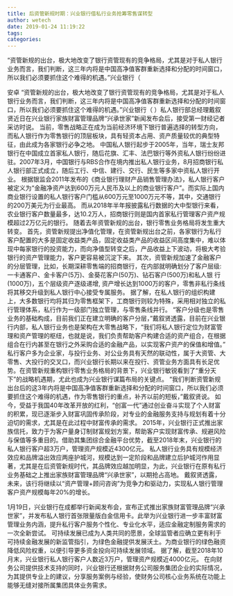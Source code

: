 ```yaml
---
title: 后资管新规时期：兴业银行借私行业务抢筹零售谋转型
author: wetech
date: 2019-01-24 11:19:22
tags: 
categories: 
---
```

“资管新规的出台，极大地改变了银行资管现有的竞争格局，尤其是对于私人银行业务而言，我们判断，这三年内将是中国高净值客群重新选择和分配的时间窗口，所以我们必须要抓住这个难得的机遇。”兴业银行（
<!-- more -->
安卓
“资管新规的出台，极大地改变了银行资管现有的竞争格局，尤其是对于私人银行业务而言，我们判断，这三年内将是中国高净值客群重新选择和分配的时间窗口，所以我们必须要抓住这个难得的机遇。”兴业银行（
）私人银行部总经理戴叙贤近日在兴业银行家族财富管理品牌“兴承世家”新闻发布会后，接受第一财经记者采访时说。
当前，零售战略正在成为当前经济环境下银行普遍选择的转型方向，而私人银行作为零售银行的顶层板块，具有轻资本占用、资产质量较优的典型特征，由此成为各家银行必争之地。
中国私人银行起步于2005年，当年，瑞士友邦银行在中国成立首家私人银行，随后花旗、汇丰、法巴银行等外资私人银行纷纷进驻。2007年3月，中国银行与RBS合作在境内推出私人银行业务，8月招商银行私人银行部正式成立，随后工行、中信、建行、交行、民生等多家中资私人银行开业。
根据银监会2011年发布的《商业银行理财产品销售管理办法》，私人银行客户被定义为“金融净资产达到600万元人民币及以上的商业银行客户”。而实际上国内商业银行设置的私人银行客户门槛从600万元至1000万元不等，其中，交通银行的200万美元为行业最高。
而从2018年半年报披露私行数据的大中型银行来看，农业银行客户数量最多，达10.2万人，招商银行则是国内首家私行管理客户资产规模超过2万亿元的银行。
随着去年资管新规的出台，银行零售业务格局将发生重大转变。
首先，资管新规提出净值化管理，在资管新规出台之前，各家银行为私行客户配置的大多是固定收益类产品，固定收益类产品的收益区间高度集中，难以体现中每家银行的投资能力，而向净值型转变之后，产品收益上下波动，将极大考验银行的资产管理能力，客户更容易被沉淀下来。
其次，资管新规加速了金融客户的分层管理，比如，长期深耕零售端的招商银行，在内部就明确划分了客户层级:一卡通客户、金卡客户(5万)、金葵花客户(50万)、钻石客户(500万)和私人银 行(1000万)，五个层级资产逐级递增, 资产增长达到1000万的客户，零售非私行条线将其移交升级到私人银行中心接受专属服务。
据了解，在私人银行的组织构建上，大多数银行均将其归为零售框架下，工商银行则较为特殊，采用相对独立的私行管理体系，私行作为一级部门独立管理，与零售条线并行。
“客户分级也是零售业务的基础构成，目前我们正在建立明确的客户分层，”戴叙贤透露，目前在兴业银行内部，私人银行业务也是架构在大零售战略下，“我们将私人银行定位为财富管理和资产管理的枢纽，也就是说，我们负责帮助客户构建合适的资产组合，在根据组合在行内甚至在银行之外采购合适的金融产品，以实现客户资产的保值和增值。”
私行客户多为企业家，与投行业务、对公业务具有天然的联动性，属于大资管、大零售、大投行的交叉口，而兴业银行长期以来在投行、资管业务方面具有长足优势。在资管新规重构银行零售业务格局的背景下，兴业银行敏锐看到了“重分天下”的战略机遇期，尤此也成为兴业银行谋篇布局的关键点。
“我们判断资管新规出台后的这3年内将是中国高净值客群重新选择和分配的时间窗口，所以我们必须要抓住这个难得的机遇，作为零售银行的重点，补齐以前的短板，”戴叙贤说。
如今，受益于我国40年改革开放的红利，“创富一代”通过创业奋斗实现了个人财富的积累，现已逐渐步入财富巩固传承阶段，对专业的金融服务支持与规划有着十分迫切的需求，尤其是在此过程中财富传承的需求。
2015年，兴业银行正式推出家族信托，致力于为客户量身订制财富规划方案，帮助客户实现财富传承、规避风险与保值等多重目的。借助其集团综合金融平台优势，截至2018年末，兴业银行的私人银行客户超3万户，管理资产规模近4300亿元。
私人银行业务具有规模经济效应和品牌溢出效应两座护城河，规模达到一定阶段和品牌建立后护城河作用显著，尤其是在后资管新规时代，其品牌效应越加明显，为此，兴业银行在原有私行业务基础之上推出家族财富管理品牌“兴承世家”，以期抢占高地。
戴叙贤透露，未来，该行将继续以“资产管理+顾问咨询”为竞争力和驱动力，实现私人银行管理客户资产规模每年20%的增长。
 
 
1月19日，兴业银行在成都举行新闻发布会，宣布正式推出家族财富管理品牌“兴承世家”，并发布私人银行首张限量版白金信用卡。此举为兴业银行进一步丰富财富管理业务内涵，提升私行客户服务个性化、专业化水平，适应金融定制服务需求的一次全新尝试。
可持续发展已成为人类共同的愿景，全球监管者应确立更有利于可持续金融发展的新监管指引，为绿色金融提供发展沃土。为商业银行的绿色融资降低风险权重，以便引导更多资金投向可持续发展领域。
据了解，截至2018年10月末，兴业银行私人银行客户人数近3万户，管理资产规模近4000亿元。
在向财务公司提供技术支持的同时，兴业银行还根据财务公司服务集团企业的实际情况，为其提供专业上的建议，分享服务案例与经验，使财务公司核心业务系统在功能上能够无缝对接所属集团具体业务需求。
